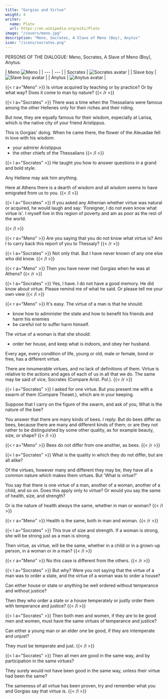 ```yaml
---
title: "Gorgias and Virtue"
weight: 4
writer:
  name: Plato
  url: https://en.wikipedia.org/wiki/Plato
image: "/covers/meno.jpg"
description: "Meno, Socrates, A Slave of Meno (Boy), Anytus"
icon: "/icons/socrates.png"
---
```




PERSONS OF THE DIALOGUE: Meno, Socrates, A Slave of Meno (Boy), Anytus.


| Meno ![Meno](/icons/g02.png) |
| --- | --- |
| Socrates | ![Socrates avatar](/icons/socrates.png) |
| Slave boy | ![Slave boy avatar](/icons/g04.png) |
| Anytus | ![Anytus avatar](/icons/g09.png) |



{{< r a="Meno" >}}
Is virtue acquired by teaching or by practice? Or by what way? Does it come to man by nature?
{{< /r >}}



{{< l a="Socrates" >}}
There was a time when the Thessalians were famous among the other Hellenes only for their riches and their riding.

But now, they are equally famous for their wisdom, especially at Larisa, which is the native city of your friend Aristippus.

This is Gorgias' doing. When he came there, the flower of the Aleuadae fell in love with his wisdom:
- your admirer Aristippus
- the other chiefs of the Thessalians
{{< /l >}}


{{< l a="Socrates" >}}
He taught you how to answer questions in a grand and bold style.
 <!-- which becomes those who know, and is the style in which he himself answers all comers.  -->

Any Hellene may ask him anything.

Here at Athens there is a dearth of wisdom and all wisdom seems to have emigrated from us to you.
{{< /l >}}


{{< l a="Socrates" >}}
If you asked any Athenian whether virtue was natural or acquired, he would laugh and say: 'Foreigner, I do not even know what virtue is'. I myself live in this region of poverty and am as poor as the rest of the world.

<!-- I confess with shame that I know literally nothing about virtue; and when I do not know the 'quid' of anything how can I know the 'quale'?  -->

<!-- How, if I knew nothing at all of Meno, could I tell if he was fair, or the opposite of fair; rich and noble, or the reverse of rich and noble? Do you think that I could? -->
{{< /l >}}


{{< r a="Meno" >}}
Are you saying that you do not know what virtue is? Ami I to carry back this report of you to Thessaly?
{{< /r >}}


{{< l a="Socrates" >}}
Not only that. But I have never known of any one else who did know.
{{< /l >}}

{{< r a="Meno" >}}
Then you have never met Gorgias when he was at Athens?
{{< /r >}}


{{< l a="Socrates" >}}
Yes, I have. I do not have a good memory. He did know about virtue. Please remind me of what he said. Or please tell me your own view
{{< /l >}}


{{< r a="Meno" >}}
It's easy. The virtue of a man is that he should:
- know how to administer the state and how to benefit his friends and harm his enemies
- be careful not to suffer harm himself.

The virtue of a woman is that she should:
- order her house, and keep what is indoors, and obey her husband.

Every age, every condition of life, young or old, male or female, bond or free, has a different virtue.

There are innumerable virtues, and no lack of definitions of them. Virtue is relative to the actions and ages of each of us in all that we do. The same may be said of vice, Socrates (Compare Arist. Pol.).
{{< /r >}}



{{< l a="Socrates" >}}
I asked for one virtue. But you present me with a swarm of them (Compare Theaet.), which are in your keeping.

Suppose that I carry on the figure of the swarm, and ask of you, What is the nature of the bee?

You answer that there are many kinds of bees. I reply: But do bees differ as bees, because there are many and different kinds of them; or are they not rather to be distinguished by some other quality, as for example beauty, size, or shape?
{{< /l >}}


{{< r a="Meno" >}}
Bees do not differ from one another, as bees.
{{< /r >}}


{{< l a="Socrates" >}}
What is the quality in which they do not differ, but are all alike?

Of the virtues, however many and different they may be, they have all a common nature which makes them virtues. But 'What is virtue?'

You say that there is one virtue of a man, another of a woman, another of a child, and so on. Does this apply only to virtue? Or would you say the same of health, size, and strength? 

Or is the nature of health always the same, whether in man or woman?
{{< /l >}}

{{< r a="Meno" >}}
Health is the same, both in man and woman.
{{< /r >}}


{{< l a="Socrates" >}}
This true of size and strength. If a woman is strong, she will be strong just as a man is strong. 

 <!-- by reason of the same form and of the same strength subsisting in her which there is in the man.  -->

<!-- I mean to say that strength, as strength, whether of man or woman, is the same. Is there any difference? -->
Then virtue, as virtue, will be the same, whether in a child or in a grown-up person, in a woman or in a man?
{{< /l >}}


{{< r a="Meno" >}}
No this case is different from the others.
{{< /r >}}


{{< l a="Socrates" >}}
But why? Were you not saying that the virtue of a man was to order a state, and the virtue of a woman was to order a house?

Can either house or state or anything be well ordered without temperance and without justice?

Then they who order a state or a house temperately or justly order them with temperance and justice?
{{< /l >}}


{{< l a="Socrates" >}}
Then both men and women, if they are to be good men and women, must have the same virtues of temperance and justice?

Can either a young man or an elder one be good, if they are intemperate and unjust?

They must be temperate and just.
{{< /l >}}


{{< l a="Socrates" >}}
Then all men are good in the same way, and by participation in the same virtues?

They surely would not have been good in the same way, unless their virtue had been the same?

The sameness of all virtue has been proven, try and remember what you and Gorgias say that virtue is.
{{< /l >}}


